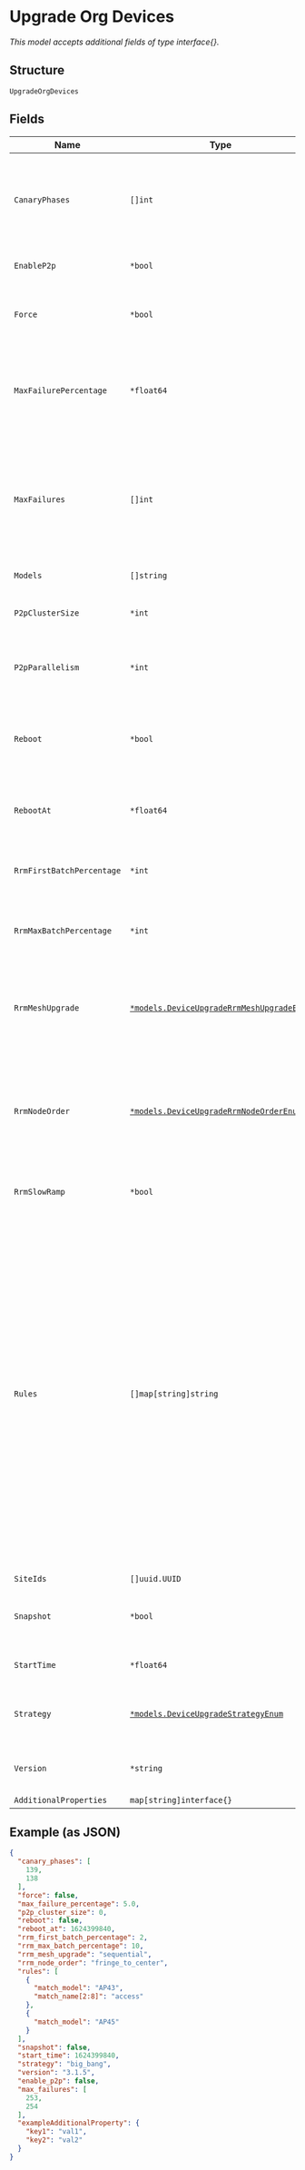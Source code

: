 
# Upgrade Org Devices

*This model accepts additional fields of type interface{}.*

## Structure

`UpgradeOrgDevices`

## Fields

| Name | Type | Tags | Description |
|  --- | --- | --- | --- |
| `CanaryPhases` | `[]int` | Optional | For APs only and if `strategy`==`canary`. Phases for canary deployment. Each phase represents percentage of devices that need to be upgraded in that phase. |
| `EnableP2p` | `*bool` | Optional | for APs only. whether to allow local AP-to-AP FW upgrade |
| `Force` | `*bool` | Optional | true will force upgrade when requested version is same as running version<br>**Default**: `false` |
| `MaxFailurePercentage` | `*float64` | Optional | for APs only and if `strategy`!=`big_bang`. percentage of failures allowed across the entire upgrade<br>**Default**: `5`<br>**Constraints**: `>= 0`, `<= 100` |
| `MaxFailures` | `[]int` | Optional | For APs only and if `strategy`==`canary`. Number of failures allowed within each phase. Only applicable for `canary`. Array length should be same as `canary_phases`. Will be used if provided, else `max_failure_percentage` will be used |
| `Models` | `[]string` | Optional | models which will be selected for upgrade |
| `P2pClusterSize` | `*int` | Optional | For APs only and if `enable_p2p`==`true`.<br>**Default**: `10`<br>**Constraints**: `>= 0` |
| `P2pParallelism` | `*int` | Optional | For APs only and if `enable_p2p`==`true`. Number of parallel p2p download batches to create |
| `Reboot` | `*bool` | Optional | For Junos devices only (APs are automatically rebooted). Reboot device immediately after upgrade is completed<br>**Default**: `false` |
| `RebootAt` | `*float64` | Optional | For Junos devices only and if `reboot`==`true`. Reboot start time in epoch seconds, default is `start_time` |
| `RrmFirstBatchPercentage` | `*int` | Optional | For APs only and if `strategy`==`rrm`. Percentage of APs that need to be present in the first RRM batch |
| `RrmMaxBatchPercentage` | `*int` | Optional | For APs only and if `strategy`==`rrm`. Max percentage of APs that need to be present in each RRM batch |
| `RrmMeshUpgrade` | [`*models.DeviceUpgradeRrmMeshUpgradeEnum`](../../doc/models/device-upgrade-rrm-mesh-upgrade-enum.md) | Optional | For APs only and if `strategy`==`rrm`. Whether to upgrade mesh AP’s parallelly or sequentially at the end of the upgrade. enum: `parallel`, `sequential`<br>**Default**: `"sequential"` |
| `RrmNodeOrder` | [`*models.DeviceUpgradeRrmNodeOrderEnum`](../../doc/models/device-upgrade-rrm-node-order-enum.md) | Optional | For APs only and if `strategy`==`rrm`. Used in rrm to determine whether to start upgrade from fringe or center AP’s. enum: `center_to_fringe`, `fringe_to_center`<br>**Default**: `"fringe_to_center"` |
| `RrmSlowRamp` | `*bool` | Optional | For APs only and if `strategy`==`rrm`. True will make rrm batch sizes slowly ramp up |
| `Rules` | `[]map[string]string` | Optional | Rules used to identify devices which will be selected for upgrade. Device will be selected as long as it satisfies any one rule  <br>Property key defines the type of matching, value is the string to match. e.g:<br><br>* `match_name`: Device name must match the property value<br>* `match_name[0:3]`: Device name must match the first 3 letters of the property value<br>* `match_name[2:6]`: Device name must match the property value from the 2nd to the 6th letter<br>* `match_model`: Device model must match the property value<br>* `match_model[1:3]`: Device model must match the property value from the 1nd to the 3rd letter |
| `SiteIds` | `[]uuid.UUID` | Optional | - |
| `Snapshot` | `*bool` | Optional | For Junos devices only. Perform recovery snapshot after device is rebooted<br>**Default**: `false` |
| `StartTime` | `*float64` | Optional | upgrade start time in epoch seconds, default is now |
| `Strategy` | [`*models.DeviceUpgradeStrategyEnum`](../../doc/models/device-upgrade-strategy-enum.md) | Optional | For APs only. enum: `big_bang` (upgrade all at once), `canary`, `rrm`, `serial` (one at a time)<br>**Default**: `"big_bang"` |
| `Version` | `*string` | Optional | specific version / stable, default is to use the lastest available version |
| `AdditionalProperties` | `map[string]interface{}` | Optional | - |

## Example (as JSON)

```json
{
  "canary_phases": [
    139,
    138
  ],
  "force": false,
  "max_failure_percentage": 5.0,
  "p2p_cluster_size": 0,
  "reboot": false,
  "reboot_at": 1624399840,
  "rrm_first_batch_percentage": 2,
  "rrm_max_batch_percentage": 10,
  "rrm_mesh_upgrade": "sequential",
  "rrm_node_order": "fringe_to_center",
  "rules": [
    {
      "match_model": "AP43",
      "match_name[2:8]": "access"
    },
    {
      "match_model": "AP45"
    }
  ],
  "snapshot": false,
  "start_time": 1624399840,
  "strategy": "big_bang",
  "version": "3.1.5",
  "enable_p2p": false,
  "max_failures": [
    253,
    254
  ],
  "exampleAdditionalProperty": {
    "key1": "val1",
    "key2": "val2"
  }
}
```

